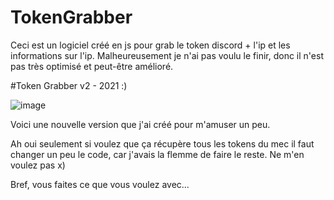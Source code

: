 # TokenGrabber

Ceci est un logiciel créé en js pour grab le token discord + l'ip et les informations sur l'ip. Malheureusement je n'ai pas voulu le finir, donc il n'est pas très optimisé et peut-être amélioré.

#Token Grabber v2 - 2021 :)

![image](https://user-images.githubusercontent.com/55812052/121820744-c1962200-cc94-11eb-897d-869cef5615fc.png)

Voici une nouvelle version que j'ai créé pour m'amuser un peu.

Ah oui seulement si voulez que ça récupère tous les tokens du mec il faut changer un peu le code, car j'avais la flemme de faire le reste. Ne m'en voulez pas x)

Bref, vous faites ce que vous voulez avec...
